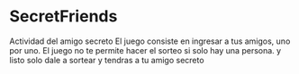 # SecretFriends
Actividad del amigo secreto
El juego consiste en ingresar a tus amigos, uno por uno.
El juego no te permite hacer el sorteo si solo hay una persona.
y listo solo dale a sortear y tendras a tu amigo secreto
